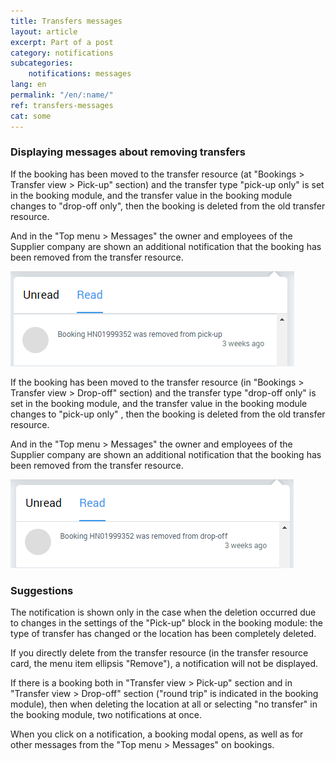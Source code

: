 ```yaml
---
title: Transfers messages
layout: article
excerpt: Part of a post
category: notifications
subcategories:
    notifications: messages
lang: en
permalink: "/en/:name/"
ref: transfers-messages
cat: some
---
```


### **Displaying messages about removing transfers**

If the booking has been moved to the transfer resource (at "Bookings > Transfer view > Pick-up" section) and the transfer type "pick-up only" is set in the booking module, and the transfer value in the booking module changes to "drop-off only", then the booking is deleted from the old transfer resource.

And in the "Top menu > Messages" the owner and employees of the Supplier company are shown an additional notification that the booking has been removed from the transfer resource.

![Transfer_messages1](/assets/images/transfer_messages1.png)

If the booking has been moved to the transfer resource (in "Bookings > Transfer view > Drop-off" section) and the transfer type "drop-off only" is set in the booking module, and the transfer value in the booking module changes to "pick-up only" , then the booking is deleted from the old transfer resource.

And in the "Top menu > Messages" the owner and employees of the Supplier company are shown an additional notification that the booking has been removed from the transfer resource.

![Transfer_messages2](/assets/images/transfer_messages2.png)

### **Suggestions**

The notification is shown only in the case when the deletion occurred due to changes in the settings of the "Pick-up" block in the booking module: the type of transfer has changed or the location has been completely deleted.

If you directly delete from the transfer resource (in the transfer resource card, the menu item ellipsis "Remove"), a notification will not be displayed.

If there is a booking both in "Transfer view > Pick-up" section and in "Transfer view > Drop-off" section ("round trip" is indicated in the booking module), then when deleting the location at all or selecting "no transfer" in the booking module, two notifications at once.

When you click on a notification, a booking modal opens, as well as for other messages from the "Top menu > Messages" on bookings.